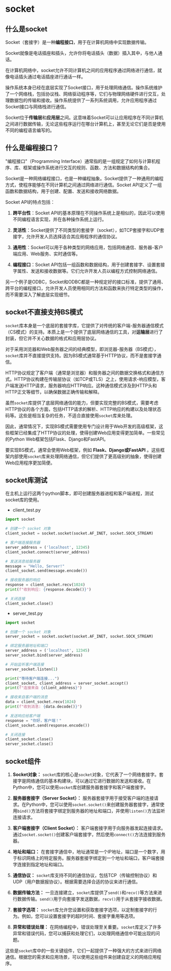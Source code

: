 # socket
## 什么是socket

Socket（套接字）是一种**编程接口**，用于在计算机网络中实现数据传输。

Socket就像是电话插座和插头，允许你将电话插头（数据）插入其中，与他人通话。

在计算机网络中，socket允许不同计算机之间的应用程序通过网络进行通信，就像电话插头通过电话插座进行通话一样。

操作系统本身已经在底层实现了Socket接口，用于处理网络通信。操作系统维护了一个网络栈，包括协议栈、网络驱动程序等，它们与物理网络硬件进行交互，处理数据包的传输和接收。操作系统提供了一系列系统调用，允许应用程序通过Socket接口与网络栈进行通信。

Socket位于**传输层**和**应用层**之间。这意味着Socket可以让应用程序在不同计算机之间进行数据传输，无论这些程序运行在哪台计算机上，甚至无论它们是否是使用不同的编程语言编写的。

## 什么是编程接口？
"编程接口"（Programming Interface）通常指的是一组规定了如何与计算机程序、库、框架或操作系统进行交互的规则、函数、方法和数据结构的集合。

Socket是一种网络编程接口，也是一种编程抽象。Socket提供了一种通用的编程方式，使程序能够在不同计算机之间通过网络进行通信。Socket API定义了一组函数和数据结构，用于创建、配置、发送和接收网络数据。

Socket API的特点包括：

1. **跨平台性**：Socket API的基本原理在不同操作系统上是相似的，因此可以使用不同编程语言实现，并在各种操作系统上运行。

2. **灵活性**：Socket提供了不同类型的套接字（socket），如TCP套接字和UDP套接字，允许开发人员选择适合其应用程序的通信协议。

3. **通用性**：Socket可以用于各种类型的网络应用，包括网络通信、服务器-客户端应用、Web服务、实时通信等。

4. **编程接口**：Socket API包括一组函数和数据结构，用于创建套接字、设置套接字属性、发送和接收数据等。它们允许开发人员以编程方式控制网络通信。

另一个例子是ODBC，Socket和ODBC都是一种规定好的接口标准，提供了通用、跨平台的编程接口，允许开发人员使用相同的方法和函数来执行特定类型的操作，而不需要深入了解底层实现细节。

## socket不直接支持BS模式

`socket`库本身是一个底层的套接字库，它提供了对传统的客户端-服务器通信模式（CS模式）的支持。本质上是一个提供了底层网络通信的工具，对**运输层**进行了封装，但它并不关心数据的格式和应用层协议。

对于采用浏览器和Web服务器之间的经典模型，即浏览器-服务器（BS模式），`socket`库并不直接提供支持。因为BS模式通常基于HTTP协议，而不是套接字通信。

HTTP协议规定了客户端（通常是浏览器）和服务器之间的数据交换格式和通信方式。HTTP协议构建在传输层协议（如TCP或TLS）之上，使用请求-响应模型，客户端发送HTTP请求，服务器响应HTTP响应。这种通信模式涉及到HTTP头和HTTP正文等细节，以确保数据正确传输和解释。

虽然`socket`库提供了底层网络通信的能力，但要实现完整的BS模式，需要考虑HTTP协议的各个方面，包括HTTP请求的解析、HTTP响应的构建以及处理状态码等。这些是相当复杂的任务，不适合直接使用`socket`库来处理。

因此，通常情况下，实现BS模式需要使用专门设计用于Web开发的高级框架，这些框架已经集成了HTTP协议的处理，使得创建Web应用变得更加简单。一些常见的Python Web框架包括Flask、Django和FastAPI。

要实现BS模式，通常会使用Web框架，例如 **Flask、Django或FastAPI** 。这些框架内部使用`socket`库来处理网络通信，但它们提供了更高级别的抽象，使得创建Web应用程序更加简便。

## socket库测试

在主机上运行这两个python脚本，即可创建服务器进程和客户端进程，测试socket库的使用。

- client_test.py
```python
import socket

# 创建一个 socket 对象
client_socket = socket.socket(socket.AF_INET, socket.SOCK_STREAM)

# 客户端连接服务器
server_address = ('localhost', 12345)
client_socket.connect(server_address)

# 发送消息给服务器
message = "Hello, Server!"
client_socket.send(message.encode())

# 接收服务器的响应
response = client_socket.recv(1024)
print(f"收到响应: {response.decode()}")

# 关闭连接
client_socket.close()

```

- server_test.py

```python
import socket

# 创建一个 socket 对象
server_socket = socket.socket(socket.AF_INET, socket.SOCK_STREAM)

# 绑定服务器地址和端口
server_address = ('localhost', 12345)
server_socket.bind(server_address)

# 开始监听客户端连接
server_socket.listen(1)

print("等待客户端连接...")
client_socket, client_address = server_socket.accept()
print(f"连接来自 {client_address}")

# 接收来自客户端的消息
data = client_socket.recv(1024)
print(f"收到消息: {data.decode()}")

# 发送响应给客户端
response = "你好，客户端！"
client_socket.send(response.encode())

# 关闭连接
client_socket.close()
server_socket.close()

```

## socket组件

1. **Socket对象：** `socket`库的核心是`socket`对象，它代表了一个网络套接字。套接字是网络通信的基本构建块，可以通过它进行数据的发送和接收。在Python中，您可以使用`socket`库创建服务器套接字和客户端套接字。

2. **服务器套接字（Server Socket）：** 服务器套接字用于接受客户端的连接请求。在Python中，您可以使用`socket.socket()`来创建服务器套接字，通常使用`bind()`方法将套接字绑定到服务器的地址和端口，并使用`listen()`方法监听连接请求。

3. **客户端套接字（Client Socket）：** 客户端套接字用于向服务器发起连接请求。通过`socket.socket()`创建客户端套接字，然后使用`connect()`方法连接到服务器。

4. **地址和端口：** 在套接字通信中，地址通常是一个IP地址，端口是一个数字，用于标识网络上的特定服务。服务器套接字绑定到一个地址和端口，客户端套接字连接到指定地址和端口。

5. **通信协议：** `socket`库支持不同的通信协议，包括TCP（传输控制协议）和UDP（用户数据报协议）。根据需要选择合适的协议来进行通信。

6. **数据传输方法：** 一旦连接建立，`socket`库提供了`send()`和`recv()`等方法来进行数据传输。`send()`用于向套接字发送数据，`recv()`用于从套接字接收数据。

7. **套接字选项：** `socket`库允许您设置和获取套接字选项，以定制套接字的行为。例如，您可以设置套接字的超时时间、套接字重用等选项。

8. **异常和错误处理：** 在网络编程中，错误处理至关重要。`socket`库定义了许多异常和错误代码，您可以捕获和处理它们，以处理网络通信中可能出现的问题。

这些是`socket`库中的一些关键组件，它们一起提供了一种强大的方式来进行网络通信。根据您的需求和应用场景，可以使用这些组件来创建自定义的网络应用程序。